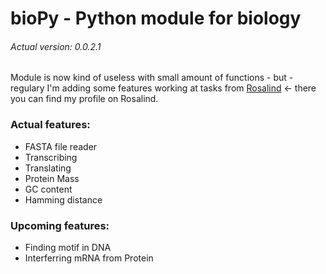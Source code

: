 # bioPy - Python module for biology
###### Actual version: 0.0.2.1
Module is now kind of useless with small amount of functions - but - regulary I'm adding some features working at tasks from [Rosalind](http://rosalind.info/users/Etris/) <- there you can find my profile on Rosalind.

### Actual features:
* FASTA file reader
* Transcribing
* Translating
* Protein Mass
* GC content
* Hamming distance

### Upcoming features:
* Finding motif in DNA
* Interferring mRNA from Protein